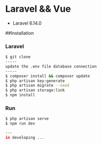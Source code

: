 # Laravel && Vue

* Laravel 6.14.0

            
##Installation

### Laravel
```sh
$ git clone
-----
update the .env file database connection
-----
$ composer install && composer update
$ php artisan key:generate 
$ php artisan migrate --seed
$ php artisan storage:link
$ npm install

```

### Run

```sh
$ php artisan serve
$ npm run dev    

---
in developing ...

```